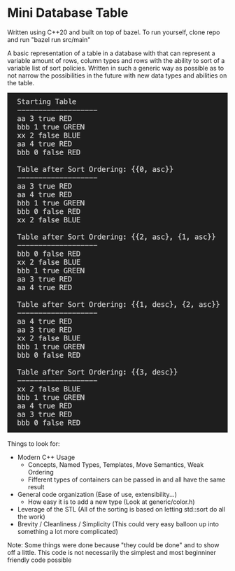# Mini Database Table
Written using C++20 and built on top of bazel. To run yourself, clone repo and run "bazel run src/main"

A basic representation of a table in a database with that can represent a variable amount of rows, column types and rows with the ability to sort of a variable list of sort policies. Written in such a generic way as possible as to not narrow the possibilities in the future with new data types and abilities on the table.

![My Image](assets/example_output.png)

Things to look for:
- Modern C++ Usage 
    - Concepts, Named Types, Templates, Move Semantics, Weak Ordering
    - Fifferent types of containers can be passed in and all have the same result
- General code organization (Ease of use, extensibility...)
    - How easy it is to add a new type (Look at generic/color.h)
- Leverage of the STL (All of the sorting is based on letting std::sort do all the work)
- Brevity / Cleanliness / Simplicity (This could very easy balloon up into something a lot more complicated)

Note: Some things were done because "they could be done" and to show off a little. This code is not necessarily the simplest and most beginniner friendly code possible
